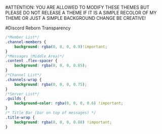 #ATTENTION: YOU ARE ALLOWED TO MODIFY THESE THEMES BUT PLEASE DO NOT RELEASE A THEME IF IT IS A SIMPLE RECOLOR OF MY THEME OR JUST A SIMPLE BACKGROUND CHANGE BE CREATIVE!

#Discord Reborn Transparency
```css
/*Member List*/
.channel-members {
    background: rgba(0, 0, 0, 0.9)!important;
} 
/*Messages (Middle Area)*/
.content .flex-spacer {
    background: rgba(0, 0, 0, 0.85);
}
/*Channel List*/
.channels-wrap {
    background: rgba(0, 0, 0, 0.75);
}
/*Server List*/
.guilds {
    background-color: rgba(0, 0, 0, 0.6) !important;
}
/* Title Bar (bar on top of messages) */
.title-wrap {
    background: rgba(0, 0, 0, 0.88) !important;
}
